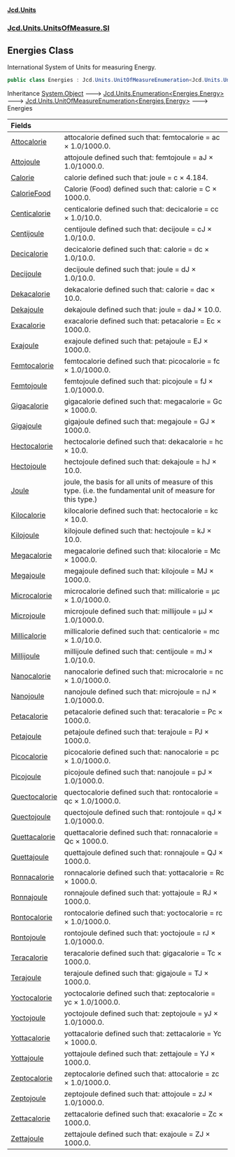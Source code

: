 #### [Jcd.Units](index 'index')
### [Jcd.Units.UnitsOfMeasure.SI](Jcd.Units.UnitsOfMeasure.SI 'Jcd.Units.UnitsOfMeasure.SI')

## Energies Class

International System of Units for measuring Energy.

```csharp
public class Energies : Jcd.Units.UnitOfMeasureEnumeration<Jcd.Units.UnitsOfMeasure.SI.Energies, Jcd.Units.UnitTypes.Energy>
```

Inheritance [System.Object](https://docs.microsoft.com/en-us/dotnet/api/System.Object 'System.Object') &#129106; [Jcd.Units.Enumeration&lt;](Enumeration_TEnumeration,T_ 'Jcd.Units.Enumeration<TEnumeration,T>')[Energies](Energies 'Jcd.Units.UnitsOfMeasure.SI.Energies')[,](Enumeration_TEnumeration,T_ 'Jcd.Units.Enumeration<TEnumeration,T>')[Energy](Energy 'Jcd.Units.UnitTypes.Energy')[&gt;](Enumeration_TEnumeration,T_ 'Jcd.Units.Enumeration<TEnumeration,T>') &#129106; [Jcd.Units.UnitOfMeasureEnumeration&lt;](UnitOfMeasureEnumeration_TEnumeration,T_ 'Jcd.Units.UnitOfMeasureEnumeration<TEnumeration,T>')[Energies](Energies 'Jcd.Units.UnitsOfMeasure.SI.Energies')[,](UnitOfMeasureEnumeration_TEnumeration,T_ 'Jcd.Units.UnitOfMeasureEnumeration<TEnumeration,T>')[Energy](Energy 'Jcd.Units.UnitTypes.Energy')[&gt;](UnitOfMeasureEnumeration_TEnumeration,T_ 'Jcd.Units.UnitOfMeasureEnumeration<TEnumeration,T>') &#129106; Energies

| Fields | |
| :--- | :--- |
| [Attocalorie](Energies.Attocalorie 'Jcd.Units.UnitsOfMeasure.SI.Energies.Attocalorie') | attocalorie defined such that: femtocalorie = ac × 1.0/1000.0. |
| [Attojoule](Energies.Attojoule 'Jcd.Units.UnitsOfMeasure.SI.Energies.Attojoule') | attojoule defined such that: femtojoule = aJ × 1.0/1000.0. |
| [Calorie](Energies.Calorie 'Jcd.Units.UnitsOfMeasure.SI.Energies.Calorie') | calorie defined such that: joule = c × 4.184. |
| [CalorieFood](Energies.CalorieFood 'Jcd.Units.UnitsOfMeasure.SI.Energies.CalorieFood') | Calorie (Food) defined such that: calorie = C × 1000.0. |
| [Centicalorie](Energies.Centicalorie 'Jcd.Units.UnitsOfMeasure.SI.Energies.Centicalorie') | centicalorie defined such that: decicalorie = cc × 1.0/10.0. |
| [Centijoule](Energies.Centijoule 'Jcd.Units.UnitsOfMeasure.SI.Energies.Centijoule') | centijoule defined such that: decijoule = cJ × 1.0/10.0. |
| [Decicalorie](Energies.Decicalorie 'Jcd.Units.UnitsOfMeasure.SI.Energies.Decicalorie') | decicalorie defined such that: calorie = dc × 1.0/10.0. |
| [Decijoule](Energies.Decijoule 'Jcd.Units.UnitsOfMeasure.SI.Energies.Decijoule') | decijoule defined such that: joule = dJ × 1.0/10.0. |
| [Dekacalorie](Energies.Dekacalorie 'Jcd.Units.UnitsOfMeasure.SI.Energies.Dekacalorie') | dekacalorie defined such that: calorie = dac × 10.0. |
| [Dekajoule](Energies.Dekajoule 'Jcd.Units.UnitsOfMeasure.SI.Energies.Dekajoule') | dekajoule defined such that: joule = daJ × 10.0. |
| [Exacalorie](Energies.Exacalorie 'Jcd.Units.UnitsOfMeasure.SI.Energies.Exacalorie') | exacalorie defined such that: petacalorie = Ec × 1000.0. |
| [Exajoule](Energies.Exajoule 'Jcd.Units.UnitsOfMeasure.SI.Energies.Exajoule') | exajoule defined such that: petajoule = EJ × 1000.0. |
| [Femtocalorie](Energies.Femtocalorie 'Jcd.Units.UnitsOfMeasure.SI.Energies.Femtocalorie') | femtocalorie defined such that: picocalorie = fc × 1.0/1000.0. |
| [Femtojoule](Energies.Femtojoule 'Jcd.Units.UnitsOfMeasure.SI.Energies.Femtojoule') | femtojoule defined such that: picojoule = fJ × 1.0/1000.0. |
| [Gigacalorie](Energies.Gigacalorie 'Jcd.Units.UnitsOfMeasure.SI.Energies.Gigacalorie') | gigacalorie defined such that: megacalorie = Gc × 1000.0. |
| [Gigajoule](Energies.Gigajoule 'Jcd.Units.UnitsOfMeasure.SI.Energies.Gigajoule') | gigajoule defined such that: megajoule = GJ × 1000.0. |
| [Hectocalorie](Energies.Hectocalorie 'Jcd.Units.UnitsOfMeasure.SI.Energies.Hectocalorie') | hectocalorie defined such that: dekacalorie = hc × 10.0. |
| [Hectojoule](Energies.Hectojoule 'Jcd.Units.UnitsOfMeasure.SI.Energies.Hectojoule') | hectojoule defined such that: dekajoule = hJ × 10.0. |
| [Joule](Energies.Joule 'Jcd.Units.UnitsOfMeasure.SI.Energies.Joule') | joule, the basis for all units of measure of this type. (i.e. the fundamental unit of measure for this type.) |
| [Kilocalorie](Energies.Kilocalorie 'Jcd.Units.UnitsOfMeasure.SI.Energies.Kilocalorie') | kilocalorie defined such that: hectocalorie = kc × 10.0. |
| [Kilojoule](Energies.Kilojoule 'Jcd.Units.UnitsOfMeasure.SI.Energies.Kilojoule') | kilojoule defined such that: hectojoule = kJ × 10.0. |
| [Megacalorie](Energies.Megacalorie 'Jcd.Units.UnitsOfMeasure.SI.Energies.Megacalorie') | megacalorie defined such that: kilocalorie = Mc × 1000.0. |
| [Megajoule](Energies.Megajoule 'Jcd.Units.UnitsOfMeasure.SI.Energies.Megajoule') | megajoule defined such that: kilojoule = MJ × 1000.0. |
| [Microcalorie](Energies.Microcalorie 'Jcd.Units.UnitsOfMeasure.SI.Energies.Microcalorie') | microcalorie defined such that: millicalorie = μc × 1.0/1000.0. |
| [Microjoule](Energies.Microjoule 'Jcd.Units.UnitsOfMeasure.SI.Energies.Microjoule') | microjoule defined such that: millijoule = μJ × 1.0/1000.0. |
| [Millicalorie](Energies.Millicalorie 'Jcd.Units.UnitsOfMeasure.SI.Energies.Millicalorie') | millicalorie defined such that: centicalorie = mc × 1.0/10.0. |
| [Millijoule](Energies.Millijoule 'Jcd.Units.UnitsOfMeasure.SI.Energies.Millijoule') | millijoule defined such that: centijoule = mJ × 1.0/10.0. |
| [Nanocalorie](Energies.Nanocalorie 'Jcd.Units.UnitsOfMeasure.SI.Energies.Nanocalorie') | nanocalorie defined such that: microcalorie = nc × 1.0/1000.0. |
| [Nanojoule](Energies.Nanojoule 'Jcd.Units.UnitsOfMeasure.SI.Energies.Nanojoule') | nanojoule defined such that: microjoule = nJ × 1.0/1000.0. |
| [Petacalorie](Energies.Petacalorie 'Jcd.Units.UnitsOfMeasure.SI.Energies.Petacalorie') | petacalorie defined such that: teracalorie = Pc × 1000.0. |
| [Petajoule](Energies.Petajoule 'Jcd.Units.UnitsOfMeasure.SI.Energies.Petajoule') | petajoule defined such that: terajoule = PJ × 1000.0. |
| [Picocalorie](Energies.Picocalorie 'Jcd.Units.UnitsOfMeasure.SI.Energies.Picocalorie') | picocalorie defined such that: nanocalorie = pc × 1.0/1000.0. |
| [Picojoule](Energies.Picojoule 'Jcd.Units.UnitsOfMeasure.SI.Energies.Picojoule') | picojoule defined such that: nanojoule = pJ × 1.0/1000.0. |
| [Quectocalorie](Energies.Quectocalorie 'Jcd.Units.UnitsOfMeasure.SI.Energies.Quectocalorie') | quectocalorie defined such that: rontocalorie = qc × 1.0/1000.0. |
| [Quectojoule](Energies.Quectojoule 'Jcd.Units.UnitsOfMeasure.SI.Energies.Quectojoule') | quectojoule defined such that: rontojoule = qJ × 1.0/1000.0. |
| [Quettacalorie](Energies.Quettacalorie 'Jcd.Units.UnitsOfMeasure.SI.Energies.Quettacalorie') | quettacalorie defined such that: ronnacalorie = Qc × 1000.0. |
| [Quettajoule](Energies.Quettajoule 'Jcd.Units.UnitsOfMeasure.SI.Energies.Quettajoule') | quettajoule defined such that: ronnajoule = QJ × 1000.0. |
| [Ronnacalorie](Energies.Ronnacalorie 'Jcd.Units.UnitsOfMeasure.SI.Energies.Ronnacalorie') | ronnacalorie defined such that: yottacalorie = Rc × 1000.0. |
| [Ronnajoule](Energies.Ronnajoule 'Jcd.Units.UnitsOfMeasure.SI.Energies.Ronnajoule') | ronnajoule defined such that: yottajoule = RJ × 1000.0. |
| [Rontocalorie](Energies.Rontocalorie 'Jcd.Units.UnitsOfMeasure.SI.Energies.Rontocalorie') | rontocalorie defined such that: yoctocalorie = rc × 1.0/1000.0. |
| [Rontojoule](Energies.Rontojoule 'Jcd.Units.UnitsOfMeasure.SI.Energies.Rontojoule') | rontojoule defined such that: yoctojoule = rJ × 1.0/1000.0. |
| [Teracalorie](Energies.Teracalorie 'Jcd.Units.UnitsOfMeasure.SI.Energies.Teracalorie') | teracalorie defined such that: gigacalorie = Tc × 1000.0. |
| [Terajoule](Energies.Terajoule 'Jcd.Units.UnitsOfMeasure.SI.Energies.Terajoule') | terajoule defined such that: gigajoule = TJ × 1000.0. |
| [Yoctocalorie](Energies.Yoctocalorie 'Jcd.Units.UnitsOfMeasure.SI.Energies.Yoctocalorie') | yoctocalorie defined such that: zeptocalorie = yc × 1.0/1000.0. |
| [Yoctojoule](Energies.Yoctojoule 'Jcd.Units.UnitsOfMeasure.SI.Energies.Yoctojoule') | yoctojoule defined such that: zeptojoule = yJ × 1.0/1000.0. |
| [Yottacalorie](Energies.Yottacalorie 'Jcd.Units.UnitsOfMeasure.SI.Energies.Yottacalorie') | yottacalorie defined such that: zettacalorie = Yc × 1000.0. |
| [Yottajoule](Energies.Yottajoule 'Jcd.Units.UnitsOfMeasure.SI.Energies.Yottajoule') | yottajoule defined such that: zettajoule = YJ × 1000.0. |
| [Zeptocalorie](Energies.Zeptocalorie 'Jcd.Units.UnitsOfMeasure.SI.Energies.Zeptocalorie') | zeptocalorie defined such that: attocalorie = zc × 1.0/1000.0. |
| [Zeptojoule](Energies.Zeptojoule 'Jcd.Units.UnitsOfMeasure.SI.Energies.Zeptojoule') | zeptojoule defined such that: attojoule = zJ × 1.0/1000.0. |
| [Zettacalorie](Energies.Zettacalorie 'Jcd.Units.UnitsOfMeasure.SI.Energies.Zettacalorie') | zettacalorie defined such that: exacalorie = Zc × 1000.0. |
| [Zettajoule](Energies.Zettajoule 'Jcd.Units.UnitsOfMeasure.SI.Energies.Zettajoule') | zettajoule defined such that: exajoule = ZJ × 1000.0. |
